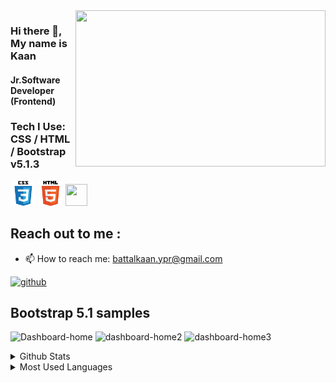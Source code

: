 <img src="https://media.giphy.com/media/qgQUggAC3Pfv687qPC/giphy.gif" align="right" width="400" height="250">

### Hi there 👋, My name is Kaan
####  Jr.Software Developer (Frontend) 


### Tech I Use:  CSS / HTML / Bootstrap v5.1.3 <br>
<img src="https://raw.githubusercontent.com/github/explore/80688e429a7d4ef2fca1e82350fe8e3517d3494d/topics/css/css.png" width="40px" height="40px">
<img src="https://raw.githubusercontent.com/github/explore/80688e429a7d4ef2fca1e82350fe8e3517d3494d/topics/html/html.png"  width="40px" height="40px">
<img src="https://pbs.twimg.com/profile_images/1273081551354396672/-Tzadxix_400x400.jpg" width="35px" height="35px">

## Reach out to me :
- 📫 How to reach me: battalkaan.ypr@gmail.com 

[<img src='https://cdn.jsdelivr.net/npm/simple-icons@3.0.1/icons/github.svg' alt='github' height='40'>](https://github.com/BattalKaanYapar)  


## Bootstrap 5.1 samples
![Dashboard-home](https://user-images.githubusercontent.com/93512418/147351951-eda41010-d7ac-4fd7-a295-7d2301bef866.jpg)
![dashboard-home2](https://user-images.githubusercontent.com/93512418/147352053-9d4ad4f5-97fb-4a4d-bd67-2388f4138fd0.jpg)
![dashboard-home3](https://user-images.githubusercontent.com/93512418/147352356-a39a94ca-8abf-4adf-b021-e49335e0bf6a.jpg)


<details>
    <summary>
        Github Stats 
    </summary>
    <img src="https://github-readme-stats.vercel.app/api?username=BattalKaanYapar&theme=radical" width="450px" height="250px">
</details>
<details>
    <summary>
        Most Used Languages
    </summary>
    <img src="https://github-readme-stats.vercel.app/api/top-langs/?username=BattalKaanYapar&layout=compact&theme=radical" width="350px" height="250px">
</details>

